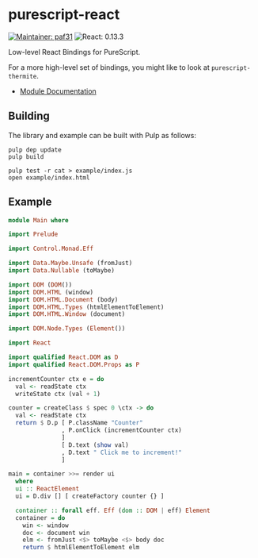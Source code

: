 purescript-react
================

[![Maintainer: paf31](https://img.shields.io/badge/maintainer-paf31-lightgrey.svg)](http://github.com/paf31) ![React: 0.13.3](https://img.shields.io/badge/react-0.13.3-lightgrey.svg)

Low-level React Bindings for PureScript.

For a more high-level set of bindings, you might like to look at `purescript-thermite`.

- [Module Documentation](docs/)

## Building

The library and example can be built with Pulp as follows:

    pulp dep update
    pulp build

    pulp test -r cat > example/index.js
    open example/index.html

## Example

```purescript
module Main where

import Prelude

import Control.Monad.Eff

import Data.Maybe.Unsafe (fromJust)
import Data.Nullable (toMaybe)

import DOM (DOM())
import DOM.HTML (window)
import DOM.HTML.Document (body)
import DOM.HTML.Types (htmlElementToElement)
import DOM.HTML.Window (document)

import DOM.Node.Types (Element())

import React

import qualified React.DOM as D
import qualified React.DOM.Props as P

incrementCounter ctx e = do
  val <- readState ctx
  writeState ctx (val + 1)

counter = createClass $ spec 0 \ctx -> do
  val <- readState ctx
  return $ D.p [ P.className "Counter"
               , P.onClick (incrementCounter ctx)
               ]
               [ D.text (show val)
               , D.text " Click me to increment!"
               ]

main = container >>= render ui
  where
  ui :: ReactElement
  ui = D.div [] [ createFactory counter {} ]

  container :: forall eff. Eff (dom :: DOM | eff) Element
  container = do
    win <- window
    doc <- document win
    elm <- fromJust <$> toMaybe <$> body doc
    return $ htmlElementToElement elm
```
